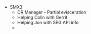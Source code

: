 - SMX3
	- DR Manager - Partial evisceration
	- Helping Colin with Gerrit
	- Helping Jon with SEG API info
	-